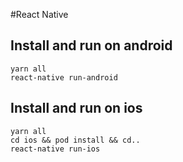
#React Native

## Install and run on android
```
yarn all
react-native run-android
```

## Install and run on ios
```
yarn all
cd ios && pod install && cd..
react-native run-ios
```

